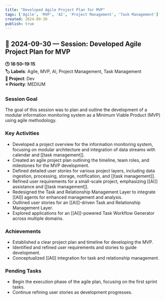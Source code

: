 ```yaml
---
title: "Developed Agile Project Plan for MVP"
tags: ['Agile', 'MVP', 'AI', 'Project Management', 'Task Management']
created: 2024-09-30
publish: true
---
```


## 📅 2024-09-30 — Session: Developed Agile Project Plan for MVP

**🕒 18:50–19:15**  
**🏷️ Labels**: Agile, MVP, AI, Project Management, Task Management  
**📂 Project**: Dev  
**⭐ Priority**: MEDIUM  


### Session Goal
The goal of this session was to plan and outline the development of a modular information monitoring system as a Minimum Viable Product (MVP) using agile methodology.

### Key Activities
- Developed a project overview for the information monitoring system, focusing on modular architecture and integration of data streams with calendar and [[task management]].
- Created an agile project plan outlining the timeline, team roles, and milestones for the MVP development.
- Defined detailed user stories for various project layers, including data ingestion, processing, storage, notification, and [[task management]].
- Refined user requirements for a small-scale project, emphasizing [[AI]] assistance and [[task management]].
- Redesigned the Task and Relationship Management Layer to integrate [[AI]] agents for enhanced management and analysis.
- Outlined user stories for an [[AI]]-driven Task and Relationship Management Layer.
- Explored applications for an [[AI]]-powered Task Workflow Generator across multiple domains.

### Achievements
- Established a clear project plan and timeline for developing the MVP.
- Identified and refined user requirements and stories to guide development.
- Conceptualized [[AI]] integration for task and relationship management.

### Pending Tasks
- Begin the execution phase of the agile plan, focusing on the first sprint tasks.
- Continue refining user stories as development progresses.
